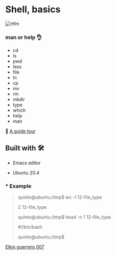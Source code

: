 # Shell, basics


![rtfm](https://user-images.githubusercontent.com/85587286/160321598-b149394f-c0c6-48ba-97ee-8d08d2f94ee1.png)

### man or help 👌

- cd
- ls
- pwd
- less
- file
- ln
- cp
- mv
- rm
- mkdir
- type
- which
- help
- man

🚀  [A guide tour](http://linuxcommand.org/lc3_lts0040.php)


## Built with 🛠️

* Emacs editor

* Ubuntu 20.4
  

  
### * Example


> quinto@ubuntu:/tmp$ wc -l 12-file_type
> 
> 2 12-file_type
> 
> quinto@ubuntu:/tmp$ head -n 1 12-file_type
>  
> #!/bin/bash
> 
> quinto@ubuntu:/tmp$

[Elkin guerrero 007](https://github.com/elkinguerrero007)

